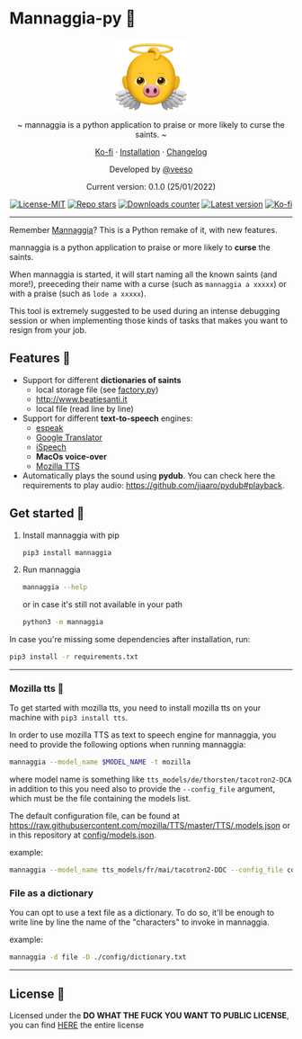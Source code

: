 # Mannaggia-py 👼

<p align="center">
  <img src="/assets/logo.png" width="128" height="128" />
</p>

<p align="center">~ mannaggia is a python application to praise or more likely to curse the saints. ~</p>
<p align="center">
  <a href="https://ko-fi.com/veeso" target="_blank">Ko-fi</a>
  ·
  <a href="#get-started-">Installation</a>
  ·
  <a href="CHANGELOG.md" target="_blank">Changelog</a>
</p>

<p align="center">Developed by <a href="https://veeso.github.io/" target="_blank">@veeso</a></p>
<p align="center">Current version: 0.1.0 (25/01/2022)</p>

<p align="center">
  <a href="https://opensource.org/licenses/MIT"
    ><img
      src="https://img.shields.io/badge/License-MIT-teal.svg"
      alt="License-MIT"
  /></a>
  <a href="https://github.com/veeso/mannaggia-py/stargazers"
    ><img
      src="https://img.shields.io/github/stars/veeso/mannaggia-py.svg"
      alt="Repo stars"
  /></a>
  <a href="https://pepy.tech/project/mannaggia"
    ><img
      src="https://pepy.tech/badge/mannaggia"
      alt="Downloads counter"
  /></a>
  <a href="https://pypi.org/project/mannaggia/"
    ><img
      src="https://badge.fury.io/py/mannaggia.svg"
      alt="Latest version"
  /></a>
  <a href="https://ko-fi.com/veeso">
    <img
      src="https://img.shields.io/badge/donate-ko--fi-red"
      alt="Ko-fi"
  /></a>
</p>

---

Remember [Mannaggia](https://github.com/LegolasTheElf/mannaggia)? This is a Python remake of it, with new features.

mannaggia is a python application to praise or more likely to **curse** the saints.

When mannaggia is started, it will start naming all the known saints (and more!), preeceding their name with a curse (such as `mannaggia a xxxxx`) or with a praise (such as `lode a xxxxx`).

 This tool is extremely suggested to be used during an intense debugging session or when implementing those kinds of tasks that makes you want to resign from your job.

## Features 🐷

- Support for different **dictionaries of saints**
  - local storage file (see [factory.py](mannaggia/santi/factory.py))
  - <http://www.beatiesanti.it>
  - local file (read line by line)
- Support for different **text-to-speech** engines:
  - [espeak](http://espeak.sourceforge.net/)
  - [Google Translator](https://translate.google.it)
  - [iSpeech](http://www.ispeech.org)
  - **MacOs voice-over**
  - [Mozilla TTS](https://github.com/mozilla/TTS)
- Automatically plays the sound using **pydub**. You can check here the requirements to play audio: <https://github.com/jiaaro/pydub#playback>.

## Get started 🚀

1. Install mannaggia with pip

    ```sh
    pip3 install mannaggia
    ```

2. Run mannaggia

    ```sh
    mannaggia --help
    ```

    or in case it's still not available in your path

    ```sh
    python3 -m mannaggia
    ```

In case you're missing some dependencies after installation, run:

```sh
pip3 install -r requirements.txt
```

---

### Mozilla tts 🦊

To get started with mozilla tts, you need to install mozilla tts on your machine with `pip3 install tts`.

In order to use mozilla TTS as text to speech engine for mannaggia, you need to provide the following options when running mannaggia:

```sh
mannaggia --model_name $MODEL_NAME -t mozilla
```

where model name is something like `tts_models/de/thorsten/tacotron2-DCA` in addition to this you need also to provide the `--config_file` argument, which must be the file containing the models list.

The default configuration file, can be found at <https://raw.githubusercontent.com/mozilla/TTS/master/TTS/.models.json> or in this repository at [config/models.json](config/models.json).

example:

```sh
mannaggia --model_name tts_models/fr/mai/tacotron2-DDC --config_file config/models.json -t mozilla --prefix "Va te faire enculer"
```

### File as a dictionary

You can opt to use a text file as a dictionary. To do so, it'll be enough to write line by line the name of the "characters" to invoke in mannaggia.

example:

```sh
mannaggia -d file -D ./config/dictionary.txt
```

---

## License 📜

Licensed under the **DO WHAT THE FUCK YOU WANT TO PUBLIC LICENSE**, you can find [HERE](LICENSE) the entire license
